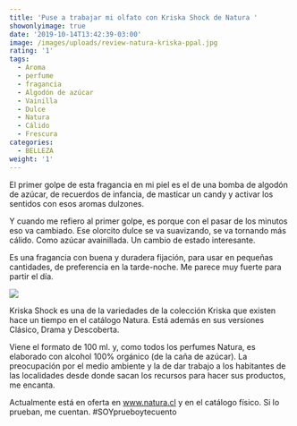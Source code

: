 ```yaml
---
title: 'Puse a trabajar mi olfato con Kriska Shock de Natura '
showonlyimage: true
date: '2019-10-14T13:42:39-03:00'
image: /images/uploads/review-natura-kriska-ppal.jpg
rating: '1'
tags:
  - Aroma
  - perfume
  - fragancia
  - Algodón de azúcar
  - Vainilla
  - Dulce
  - Natura
  - Cálido
  - Frescura
categories:
  - BELLEZA
weight: '1'
---
```

El primer golpe de esta fragancia en mi piel es el de una bomba de algodón de azúcar, de recuerdos de infancia, de masticar un candy y activar los sentidos con esos aromas dulzones. 

<!--more-->

Y cuando me refiero al primer golpe, es porque con el pasar de los minutos eso va cambiado. Ese olorcito dulce se va suavizando, se va tornando más cálido. Como azúcar avainillada. Un cambio de estado interesante.

Es una fragancia con buena y duradera fijación, para usar en pequeñas cantidades, de preferencia en la tarde-noche. Me parece muy fuerte para partir el día.

![](/images/uploads/review-natura-kriska-2.jpg)

Kriska Shock es una de la variedades de la colección Kriska que existen hace un tiempo en el catálogo Natura. Está además en sus versiones Clásico, Drama y Descoberta. 

Viene el formato de 100 ml. y, como todos los perfumes Natura, es elaborado con alcohol 100% orgánico (de la caña de azúcar). La preocupación por el medio ambiente y la de dar trabajo a los habitantes de las localidades desde donde sacan los recursos para hacer sus productos, me encanta. 

Actualmente está en oferta en www.natura.cl y en el catálogo físico. Si lo prueban, me cuentan. #SOYprueboytecuento
